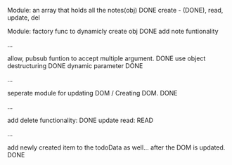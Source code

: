 Module:
an array that holds all the notes(obj) DONE
create - (DONE), read, update, del

Module:
factory func to dynamicly create obj DONE
add note funtionality

...

allow, pubsub funtion to accept multiple argument. DONE
use object destructuring DONE
dynamic parameter DONE

...

seperate module for updating DOM / Creating DOM. DONE

...

add delete functionality: DONE
update
read: READ

...

add newly created item to the todoData as well... after the DOM is updated. DONE

